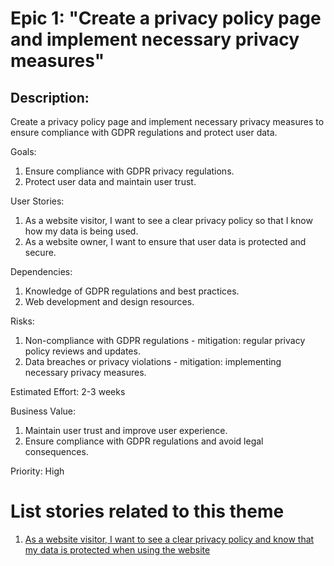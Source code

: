 # Epic 1: "Create a privacy policy page and implement necessary privacy measures"

## Description:
Create a privacy policy page and implement necessary privacy measures to ensure compliance with GDPR regulations and protect user data.

Goals:
1. Ensure compliance with GDPR privacy regulations.
2. Protect user data and maintain user trust. 

User Stories:
1. As a website visitor, I want to see a clear privacy policy so that I know how my data is being used.
2. As a website owner, I want to ensure that user data is protected and secure.

Dependencies:
1. Knowledge of GDPR regulations and best practices.
2. Web development and design resources.

Risks:
1. Non-compliance with GDPR regulations - mitigation: regular privacy policy reviews and updates.
2. Data breaches or privacy violations - mitigation: implementing necessary privacy measures.

Estimated Effort: 2-3 weeks

Business Value:
1. Maintain user trust and improve user experience.
2. Ensure compliance with GDPR regulations and avoid legal consequences.

Priority: High

# List stories related to this theme
1. [As a website visitor, I want to see a clear privacy policy and know that my data is protected when using the website](stories/story_template.md)